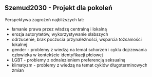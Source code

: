 ## Szemud2030 - Projekt dla pokoleń

Perspektywa zagrożeń najbliższych lat:

+ łamanie prawa przez władzę centralną i lokalną
+ erozja autorytetów, wykorzystywanie słabszych
+ odrzucenie, brak poczucia przynależności, wsparcia tożsamości lokalnej
+ gender - problemy z wiedzą na temat schorzeń i cyklu dojrzewania człowieka w kontekście identyfikacji płciowej
+ LGBT - problemy z odnalezieniem preferencją seksualną
+ klimatyzm - problemy z wiedzą na temat cyklów długoterminowych zmian

